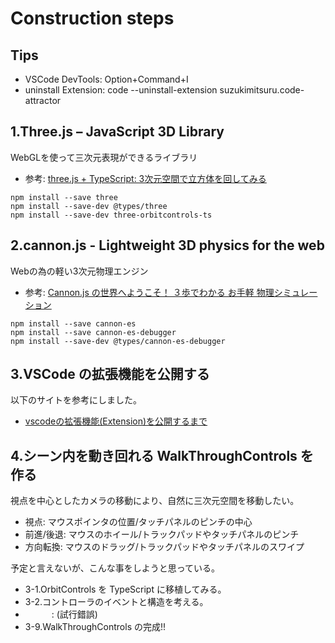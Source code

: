 # Construction steps

## Tips

- VSCode DevTools: Option+Command+I
- uninstall Extension: code --uninstall-extension suzukimitsuru.code-attractor

## 1.Three.js – JavaScript 3D Library

WebGLを使って三次元表現ができるライブラリ

- 参考: [three.js + TypeScript: 3次元空間で立方体を回してみる](https://qiita.com/FumioNonaka/items/dab4b854a1e3b541594c)

``` shell
npm install --save three
npm install --save-dev @types/three
npm install --save-dev three-orbitcontrols-ts
```

## 2.cannon.js - Lightweight 3D physics for the web

Webの為の軽い3次元物理エンジン

- 参考: [Cannon.js の世界へようこそ！ ３歩でわかる お手軽 物理シミュレーション](https://qiita.com/dsudo/items/66f41ef514344afeec4e)

``` shell
npm install --save cannon-es
npm install --save cannon-es-debugger
npm install --save-dev @types/cannon-es-debugger
```

## 3.VSCode の拡張機能を公開する

以下のサイトを参考にしました。

- [vscodeの拡張機能(Extension)を公開するまで](https://qiita.com/tkts_knr/items/92a15a9fe7475418b333)

## 4.シーン内を動き回れる WalkThroughControls を作る

視点を中心としたカメラの移動により、自然に三次元空間を移動したい。

- 視点: マウスポインタの位置/タッチパネルのピンチの中心
- 前進/後退: マウスのホイール/トラックパッドやタッチパネルのピンチ
- 方向転換: マウスのドラッグ/トラックパッドやタッチパネルのスワイプ

予定と言えないが、こんな事をしようと思っている。

- 3-1.OrbitControls を TypeScript に移植してみる。
- 3-2.コントローラのイベントと構造を考える。
- 　　　: (試行錯誤)
- 3-9.WalkThroughControls の完成!!
